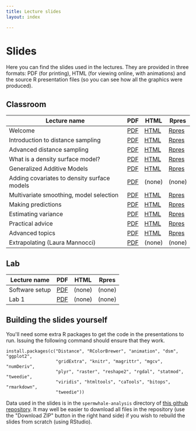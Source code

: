 ```yaml
---
title: Lecture slides
layout: index

---
```


# Slides

Here you can find the slides used in the lectures. They are provided in three formats: PDF (for printing), HTML (for viewing online, with animations) and the source R presentation files (so you can see how all the graphics were produced).

## Classroom

Lecture name                                |     PDF                                  |                      HTML               |             Rpres
--------------------------------------------|------------------------------------------|-----------------------------------------|-----------------------------------------------
Welcome                                     | [PDF](slides/1-welcome-landscape.pdf)    | [HTML](slides/1-welcome-landscape.html) | [Rpres](/slides/1-welcome-landscape.Rpres)
Introduction to distance sampling           | [PDF](slides/2-intro-ds.pdf)             | [HTML](slides/2-intro-ds.html)          | [Rpres](/slides/2-intro-ds.Rpres)
Advanced distance sampling                  | [PDF](slides/3-adv-ds.pdf)               | [HTML](slides/3-adv-ds.html)            | [Rpres](/slides/3-adv-ds.Rpres)
What is a density surface model?            | [PDF](slides/4-what-is-a-dsm.pdf)        | [HTML](slides/4-what-is-a-dsm.html)     | [Rpres](/slides/4-what-is-a-dsm.Rpres)
Generalized Additive Models                 | [PDF](slides/5-gams.pdf)                 | [HTML](slides/5-gams.html)              | [Rpres](/slides/5-gams.Rpres)
Adding covariates to density surface models | [PDF](slides/6-covariates.pdf)           | (none)                                  | (none)
Multivariate smoothing, model selection     | [PDF](slides/7-multiple-smooths.pdf)     | [HTML](slides/7-multiple-smooths.html)  | [Rpres](/slides/7-multiple-smooths.Rpres)
Making predictions                          | [PDF](slides/8-prediction.pdf)           | [HTML](slides/8-prediction.html)        | [Rpres](/slides/8-prediction.Rpres)
Estimating variance                         | [PDF](slides/9-variance.pdf)             | [HTML](slides/9-variance.html)          | [Rpres](/slides/9-variance.Rpres)
Practical advice                            | [PDF](slides/xx-practical-advice.pdf)    | [HTML](slides/xx-practical-advice.html) | [Rpres](/slides/xx-practical-advice.Rpres)
Advanced topics                             | [PDF](slides/xx-advanced-topics.pdf)     | [HTML](slides/xx-advanced-topics.html)  | [Rpres](hslides/xx-advanced-topics.Rpres)
Extrapolating (Laura Mannocci)              | [PDF](slides/extrapolation-mannocci.pdf) |  (none)                                 | (none)

## Lab

Lecture name                             |                      PDF          |   HTML       |  Rpres
-----------------------------------------|-----------------------------------|--------------|---------
Software setup                           | [PDF](slides/Software_Setup.pdf)  | (none)       | (none)
Lab 1                                    | [PDF](slides/Lab_1.pdf)           | (none)       | (none)

## Building the slides yourself

You'll need some extra R packages to get the code in the presentations to run. Issuing the following command should ensure that they work.

```{r}
install.packages(c("Distance", "RColorBrewer", "animation", "dsm", "ggplot2",
                   "gridExtra", "knitr", "magrittr", "mgcv", "numDeriv",
                   "plyr", "raster", "reshape2", "rgdal", "statmod", "tweedie",
                   "viridis", "htmltools", "caTools", "bitops", "rmarkdown",
                   "tweedie"))
```
Data used in the slides is in the `spermwhale-analysis` directory of [this github repository](https://github.com/distancedevelopment/spatial-workshops). It may well be easier to download all files in the repository (use the "Download ZIP" button in the right hand side) if you wish to rebuild the slides from scratch (using RStudio).

